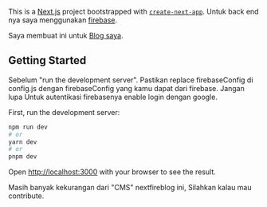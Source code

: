 This is a [Next.js](https://nextjs.org/) project bootstrapped with [`create-next-app`](https://github.com/vercel/next.js/tree/canary/packages/create-next-app).
Untuk back end nya saya menggunakan [firebase](https://firebase.google.com/).

Saya membuat ini untuk [Blog saya](https://ariefff.com/).

## Getting Started

Sebelum "run the development server". Pastikan replace firebaseConfig di config.js dengan firebaseConfig yang kamu dapat dari firebase.
Jangan lupa Untuk autentikasi firebasenya enable login dengan google.

First, run the development server:

```bash
npm run dev
# or
yarn dev
# or
pnpm dev
```

Open [http://localhost:3000](http://localhost:3000) with your browser to see the result.

Masih banyak kekurangan dari "CMS" nextfireblog ini, Silahkan kalau mau contribute.
